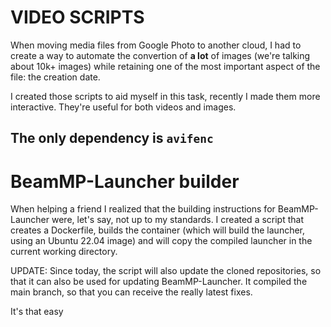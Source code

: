 # VIDEO SCRIPTS
When moving media files from Google Photo to another cloud, I had to create a way to automate the convertion of **a lot** of images (we're talking about 10k+ images) while retaining one of the most important aspect of the file: the creation date.

I created those scripts to aid myself in this task, recently I made them more interactive.
They're useful for both videos and images.

The only dependency is `avifenc`
--------------------------------------------
# BeamMP-Launcher builder
When helping a friend I realized that the building instructions for BeamMP-Launcher were, let's say, not up to my standards.
I created a script that creates a Dockerfile, builds the container (which will build the launcher, using an Ubuntu 22.04 image) and will copy the compiled launcher in the current working directory.

UPDATE: Since today, the script will also update the cloned repositories, so that it can also be used for updating BeamMP-Launcher.
It compiled the main branch, so that you can receive the really latest fixes.

It's that easy
